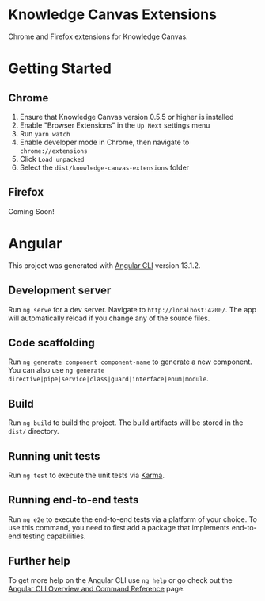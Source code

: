 # Knowledge Canvas Extensions
Chrome and Firefox extensions for Knowledge Canvas.

# Getting Started

## Chrome
1. Ensure that Knowledge Canvas version 0.5.5 or higher is installed
2. Enable "Browser Extensions" in the `Up Next` settings menu
3. Run `yarn watch`
4. Enable developer mode in Chrome, then navigate to `chrome://extensions`
5. Click `Load unpacked`
6. Select the `dist/knowledge-canvas-extensions` folder 

## Firefox
Coming Soon!

# Angular
This project was generated with [Angular CLI](https://github.com/angular/angular-cli) version 13.1.2.

## Development server
Run `ng serve` for a dev server. Navigate to `http://localhost:4200/`. The app will automatically reload if you change any of the source files.

## Code scaffolding
Run `ng generate component component-name` to generate a new component. You can also use `ng generate directive|pipe|service|class|guard|interface|enum|module`.

## Build
Run `ng build` to build the project. The build artifacts will be stored in the `dist/` directory.

## Running unit tests
Run `ng test` to execute the unit tests via [Karma](https://karma-runner.github.io).

## Running end-to-end tests
Run `ng e2e` to execute the end-to-end tests via a platform of your choice. To use this command, you need to first add a package that implements end-to-end testing capabilities.

## Further help
To get more help on the Angular CLI use `ng help` or go check out the [Angular CLI Overview and Command Reference](https://angular.io/cli) page.

